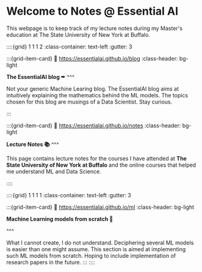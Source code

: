 # Welcome to Notes @ Essential AI

This webpage is to keep track of my lecture notes during my Master's education at The State University of New York at Buffalo.

::::{grid} 1 1 1 2
:class-container: text-left
:gutter: 3

:::{grid-item-card}
:link: https://essentialai.github.io/blog
:class-header: bg-light

**The EssentialAI blog ✒**
^^^

Not your generic Machine Learing blog. The EssentialAI blog aims at intuitively explaining the mathematics behind the ML models. The topics chosen for this blog are musings of a Data Scientist. Stay curious.

:::

:::{grid-item-card}
:link: https://essentialai.github.io/notes
:class-header: bg-light

**Lecture Notes 📚**
^^^

This page contains lecture notes for the courses I have attended at **The State University of New York at Buffalo** and the online courses that helped me understand ML and Data Science.

::::


::::{grid} 1 1 1 1
:class-container: text-left
:gutter: 3

:::{grid-item-card}
:link: https://essentialai.github.io/ml
:class-header: bg-light

**Machine Learning models from scratch 🧠**

^^^

What I cannot create, I do not understand. Deciphering several ML models is easier than one might assume. This section is aimed at implementing such ML models from scratch. Hoping to include implementation of research papers in the future.
:::
::::
